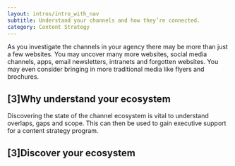 ```yaml
---
layout: intros/intro_with_nav
subtitle: Understand your channels and how they’re connected.
category: Content Strategy
---
```

As you investigate the channels in your agency there may be more than just a few websites. You may uncover many more websites, social media channels, apps, email newsletters, intranets and forgotten websites. You may even consider bringing in more traditional media like flyers and brochures. 

## [3]Why understand your ecosystem

Discovering the state of the channel ecosystem is vital to understand overlaps, gaps and scope. This can then be used to gain executive support for a content strategy program.

## [3]Discover your ecosystem

